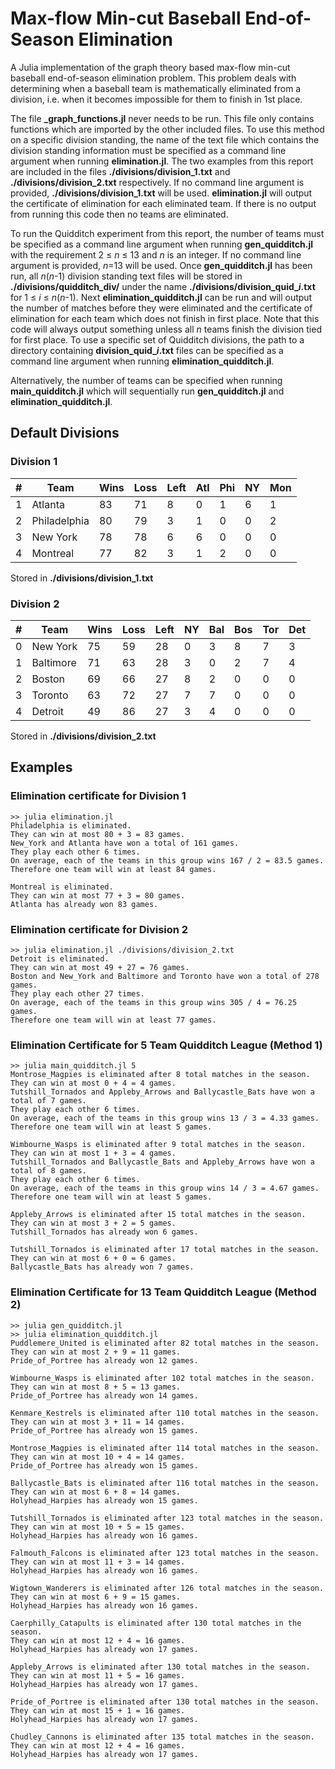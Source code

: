 # Max-flow Min-cut Baseball End-of-Season Elimination
A Julia implementation of the graph theory based max-flow min-cut baseball end-of-season elimination problem. This problem deals with determining when a baseball team is mathematically eliminated from a division, i.e. when it becomes impossible for them to finish in 1st place.

The file **_graph_functions.jl** never needs to be run. This file only contains functions which are imported by the other included files. To use this method on a specific division standing, the name of the text file which contains the division standing information must be specified as a command line argument when running **elimination.jl**. The two examples from this report are included in the files **./divisions/division_1.txt** and **./divisions/division_2.txt** respectively. If no command line argument is provided, **./divisions/division_1.txt** will be used. **elimination.jl** will output the certificate of elimination for each eliminated team. If there is no output from running this code then no teams are eliminated.

To run the Quidditch experiment from this report, the number of teams must be specified as a command line argument when running **gen_quidditch.jl** with the requirement 2 &leq; *n* &leq; 13 and *n* is an integer. If no command line argument is provided, *n*=13 will be used. Once **gen_quidditch.jl** has been run, all *n*(*n*-1) division standing text files will be stored in **./divisions/quidditch_div/** under the name **./divisions/division_quid_*i*.txt** for 1 &leq; *i* &leq; *n*(*n*-1). Next **elimination_quidditch.jl** can be run and will output the number of matches before they were eliminated and the certificate of elimination for each team which does not finish in first place. Note that this code will always output something unless all $n$ teams finish the division tied for first place. To use a specific set of Quidditch divisions, the path to a directory containing **division_quid_*i*.txt** files can be specified as a command line argument when running **elimination_quidditch.jl**.

Alternatively, the number of teams can be specified when running **main_quidditch.jl** which will sequentially run **gen_quidditch.jl** and **elimination_quidditch.jl**.

## Default Divisions

### Division 1

|#|Team        |Wins|Loss|Left|Atl|Phi|NY |Mon|
|-|------------|----|----|----|---|---|---|---|
|1|Atlanta     |83  |71  |8   |0  |1  |6  |1  |
|2|Philadelphia|80  |79  |3   |1  |0  |0  |2  |
|3|New York    |78  |78  |6   |6  |0  |0  |0  |
|4|Montreal    |77  |82  |3   |1  |2  |0  |0  |

Stored in **./divisions/division_1.txt**

### Division 2

|#|Team        |Wins|Loss|Left|NY |Bal|Bos|Tor|Det|
|-|------------|----|----|----|---|---|---|---|---|
|0|New York    |75  |59  |28  |0  |3  |8  |7  |3  |
|1|Baltimore   |71  |63  |28  |3  |0  |2  |7  |4  |
|2|Boston      |69  |66  |27  |8  |2  |0  |0  |0  |
|3|Toronto     |63  |72  |27  |7  |7  |0  |0  |0  |
|4|Detroit     |49  |86  |27  |3  |4  |0  |0  |0  |

Stored in **./divisions/division_2.txt**

## Examples

### Elimination certificate for Division 1

    >> julia elimination.jl
    Philadelphia is eliminated.
    They can win at most 80 + 3 = 83 games.
    New_York and Atlanta have won a total of 161 games.
    They play each other 6 times.
    On average, each of the teams in this group wins 167 / 2 = 83.5 games.
    Therefore one team will win at least 84 games.
     
    Montreal is eliminated.
    They can win at most 77 + 3 = 80 games.
    Atlanta has already won 83 games.

### Elimination certificate for Division 2

    >> julia elimination.jl ./divisions/division_2.txt
    Detroit is eliminated.
    They can win at most 49 + 27 = 76 games.
    Boston and New_York and Baltimore and Toronto have won a total of 278 games.
    They play each other 27 times.
    On average, each of the teams in this group wins 305 / 4 = 76.25 games.
    Therefore one team will win at least 77 games.

### Elimination Certificate for 5 Team Quidditch League (Method 1)

    >> julia main_quidditch.jl 5
    Montrose_Magpies is eliminated after 8 total matches in the season.
    They can win at most 0 + 4 = 4 games.
    Tutshill_Tornados and Appleby_Arrows and Ballycastle_Bats have won a total of 7 games.
    They play each other 6 times.
    On average, each of the teams in this group wins 13 / 3 = 4.33 games.
    Therefore one team will win at least 5 games.
     
    Wimbourne_Wasps is eliminated after 9 total matches in the season.
    They can win at most 1 + 3 = 4 games.
    Tutshill_Tornados and Ballycastle_Bats and Appleby_Arrows have won a total of 8 games.
    They play each other 6 times.
    On average, each of the teams in this group wins 14 / 3 = 4.67 games.
    Therefore one team will win at least 5 games.

    Appleby_Arrows is eliminated after 15 total matches in the season.
    They can win at most 3 + 2 = 5 games.
    Tutshill_Tornados has already won 6 games.

    Tutshill_Tornados is eliminated after 17 total matches in the season.
    They can win at most 6 + 0 = 6 games.
    Ballycastle_Bats has already won 7 games.

### Elimination Certificate for 13 Team Quidditch League (Method 2)

    >> julia gen_quidditch.jl
    >> julia elimination_quidditch.jl 
    Puddlemere_United is eliminated after 82 total matches in the season.
    They can win at most 2 + 9 = 11 games.
    Pride_of_Portree has already won 12 games.
     
    Wimbourne_Wasps is eliminated after 102 total matches in the season.
    They can win at most 8 + 5 = 13 games.
    Pride_of_Portree has already won 14 games.
      
    Kenmare_Kestrels is eliminated after 110 total matches in the season.
    They can win at most 3 + 11 = 14 games.
    Pride_of_Portree has already won 15 games.
       
    Montrose_Magpies is eliminated after 114 total matches in the season.
    They can win at most 10 + 4 = 14 games.
    Pride_of_Portree has already won 15 games.

    Ballycastle_Bats is eliminated after 116 total matches in the season.
    They can win at most 6 + 8 = 14 games.
    Holyhead_Harpies has already won 15 games.

    Tutshill_Tornados is eliminated after 123 total matches in the season.
    They can win at most 10 + 5 = 15 games.
    Holyhead_Harpies has already won 16 games.

    Falmouth_Falcons is eliminated after 123 total matches in the season.
    They can win at most 11 + 3 = 14 games.
    Holyhead_Harpies has already won 16 games.

    Wigtown_Wanderers is eliminated after 126 total matches in the season.
    They can win at most 6 + 9 = 15 games.
    Holyhead_Harpies has already won 16 games.

    Caerphilly_Catapults is eliminated after 130 total matches in the season.
    They can win at most 12 + 4 = 16 games.
    Holyhead_Harpies has already won 17 games.

    Appleby_Arrows is eliminated after 130 total matches in the season.
    They can win at most 11 + 5 = 16 games.
    Holyhead_Harpies has already won 17 games.

    Pride_of_Portree is eliminated after 130 total matches in the season.
    They can win at most 15 + 1 = 16 games.
    Holyhead_Harpies has already won 17 games.

    Chudley_Cannons is eliminated after 135 total matches in the season.
    They can win at most 12 + 4 = 16 games.
    Holyhead_Harpies has already won 17 games.
